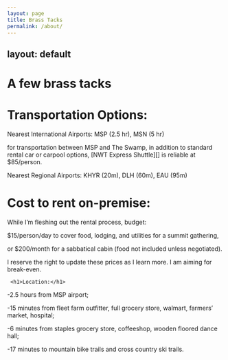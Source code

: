 ```yaml
---
layout: page
title: Brass Tacks
permalink: /about/
---
```

layout: default
---

<div class="home">
 
 <h1>A few brass tacks</h1>
  
  <h1>Transportation Options:</h1>
  <p>Nearest International Airports: MSP (2.5 hr), MSN (5 hr)</p>
  <p>for transportation between MSP and The Swamp, in addition to standard rental car or carpool options, [NWT Express Shuttle][] is reliable at $85/person.</p>
  <p>Nearest Regional Airports: KHYR (20m), DLH (60m), EAU (95m)</p>
  
   <h1>Cost to rent on-premise:</h1>
 <p> While I’m fleshing out the rental process, budget: </p>
   <p>$15/person/day to cover food, lodging, and utilities for a summit gathering, </p>
   <p>or $200/month for a sabbatical cabin (food not included unless negotiated). </p>
   <p>I reserve the right to update these prices as I learn more. I am aiming for break-even.</p>
  
  
     <h1>Location:</h1>
  <p>-2.5 hours from MSP airport; </p>
  <p>-15 minutes from fleet farm outfitter, full grocery store, walmart, farmers’ market, hospital; </p>
  <p>-6 minutes from staples grocery store, coffeeshop, wooden floored dance hall; </p>
  <p>-17 minutes to mountain bike trails and cross country ski trails.</p>
  
 [NWT Express Shuttle]: https://nwtexpressshuttle.com/ 
